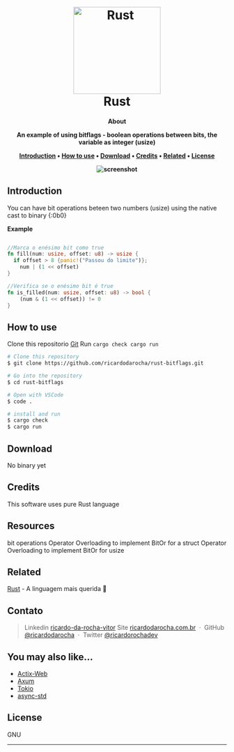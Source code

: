 
<h1 align="center">
  <br>
  <a href="http://www.ricardodarocha.com.br"><img src="https://styles.redditmedia.com/t5_2s7lj/styles/communityIcon_pjg3ktzyju771.png" alt="Rust" width="200"></a>
  <br>
  Rust
  <br>
</h1>

<h4 align="center">About  </p>
An example of using bitflags - boolean operations between bits, the variable as integer (usize)



<p align="center">
  <a href="#introdução">Introduction</a> •
  <a href="#como-usar">How to use</a> •
  <a href="#download">Download</a> •
  <a href="#credits">Credits</a> •
  <a href="#related">Related</a> •
  <a href="#license">License</a>
</p>

![screenshot](img/screenshot.gif)

## Introduction

You can have bit operations beteen two numbers (usize) using the native cast to binary {:0b0}

**Example**
```rust

//Marca o enésimo bit como true
fn fill(num: usize, offset: u8) -> usize {
  if offset > 8 {panic!("Passou do limite")};
    num | (1 << offset)
}

//Verifica se o enésimo bit é true
fn is_filled(num: usize, offset: u8) -> bool {
    (num & (1 << offset)) != 0
}

```

## How to use

Clone this repositorio [Git](https://github.com/ricardodarocha/rust-bitflags.git) 
Run `cargo check cargo run`

```bash
# Clone this repository
$ git clone https://github.com/ricardodarocha/rust-bitflags.git

# Go into the repository
$ cd rust-bitflags

# Open with VSCode
$ code .

# install and run
$ cargo check
$ cargo run 
```

## Download

No binary yet

## Credits

This software uses pure Rust language

## Resources

bit operations
Operator Overloading to implement BitOr for a struct
Operator Overloading to implement BitOr for usize


## Related

[Rust](https://www.rust-lang.org/pt-BR) - A linguagem mais querida 🦀

## Contato

> Linkedin [ricardo-da-rocha-vitor](https://www.linkedin.com/in/ricardo-da-rocha-vitor-a0983932/)
> Site [ricardodarocha.com.br](https://www.ricardodarocha.com.br) &nbsp;&middot;&nbsp;
> GitHub [@ricardodarocha](https://github.com/ricardodarocha) &nbsp;&middot;&nbsp;
> Twitter [@ricardorochadev](https://twitter.com/ricardorochadev)


## You may also like...

- [Actix-Web](https://actix.rs/) 
- [Axum](https://docs.rs/axum/latest/axum/)
- [Tokio](https://github.com/tokio-rs)
- [async-std](https://async.rs/)


## License

GNU


---


